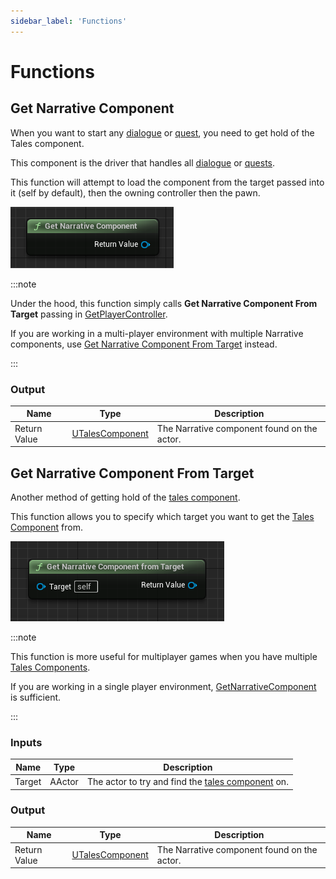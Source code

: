 ```yaml
---
sidebar_label: 'Functions'
---
```


# Functions

## Get Narrative Component

When you want to start any [dialogue](../dialogue) or [quest](../quests), you need to get hold of the Tales component.

This component is the driver that handles all [dialogue](../dialogue) or [quests](../quests).

This function will attempt to load the component from the target passed into it (self by default), then the owning controller then the pawn.

![get-narrative-component.png](/img/narrative-component/get-narrative-component.png)

:::note

Under the hood, this function simply calls **Get Narrative Component From Target** passing in [GetPlayerController](https://dev.epicgames.com/documentation/en-us/unreal-engine/API/Runtime/Engine/Kismet/UGameplayStatics/GetPlayerController).

If you are working in a multi-player environment with multiple Narrative components, use [Get Narrative Component From Target](#get-narrative-component-from-target) instead.

:::

### Output

| Name         | Type                          | Description                                 |
|--------------|-------------------------------|---------------------------------------------|
| Return Value | [UTalesComponent](./index.md) | The Narrative component found on the actor. |

## Get Narrative Component From Target

Another method of getting hold of the [tales component](./index.md).

This function allows you to specify which target you want to get the [Tales Component](./index.md) from.

![get-narrative-component-from-target.png](/img/narrative-component/get-narrative-component-from-target.png)

:::note

This function is more useful for multiplayer games when you have multiple [Tales Components](./index.md). 

If you are working in a single player environment, [GetNarrativeComponent](#get-narrative-component) is sufficient.

:::

### Inputs

| Name   | Type   | Description                                                     |
|--------|--------|-----------------------------------------------------------------|
| Target | AActor | The actor to try and find the [tales component](./index.md) on. |

### Output

| Name         | Type                          | Description                                 |
|--------------|-------------------------------|---------------------------------------------|
| Return Value | [UTalesComponent](./index.md) | The Narrative component found on the actor. |
